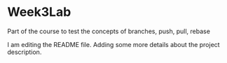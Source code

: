 # Week3Lab
Part of the course to test the concepts of branches, push, pull, rebase

I am editing the README file. Adding some more details about the project description.
